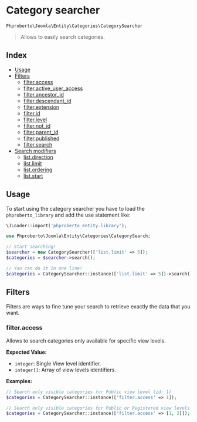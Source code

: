 # Category searcher 

`Phproberto\Joomla\Entity\Categories\CategorySearcher`

> Allows to easily search categories.

## Index <a id="index"></a>

* [Usage](#usage)
* [Filters](#filters)
    * [filter.access](#filter.access)
    * [filter.active_user_access](#filter.active_user_access)
    * [filter.ancestor_id](#filter.ancestor_id)
    * [filter.descendant_id](#filter.descendant_id)
    * [filter.extension](#filter.extension)
    * [filter.id](#filter.id)
    * [filter.level](#filter.level)
    * [filter.not_id](#filter.not_id)
    * [filter.parent_id](#filter.parent_id)
    * [filter.published](#filter.published)
    * [filter.search](#filter.search)
* [Search modifiers](#list)
    * [list.direction](#list.direction)
    * [list.limit](#list.limit)
    * [list.ordering](#list.ordering)
    * [list.start](#list.start)

## Usage <a id="usage"></a>

To start using the category searcher you have to load the `phproberto_library` and add the use statement like:

```php
\JLoader::import('phproberto_entity.library');

use Phproberto\Joomla\Entity\Categories\CategorySearch;

// Start searching!
$searcher = new CategorySearcher(['list.limit' => 5]);
$categories = $searcher->search();

// You can do it in one line!
$categories = CategorySearcher::instance(['list.limit' => 5])->search();
```

## Filters <a id="filters"></a>

Filters are ways to fine tune your search to retrieve exactly the data that you want. 

### filter.access <a id="filter.access"></a>

Allows to search categories only available for specific view levels. 

**Expected Value:**

* `integer`: Single View level identifier.  
* `integer[]`: Array of view levels identifiers.

**Examples:**

```php
// Search only visible categories for Public view level (id: 1)
$categories = CategorySearcher::instance(['filter.access' => 1]);

// Search only visible categories for Public or Registered view levels
$categories = CategorySearcher::instance(['filter.access' => [1, 2]]);
```

